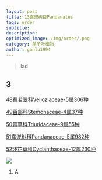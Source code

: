 ```yaml
---
layout: post
title: 13露兜树目Pandanales
tags: order    
subtitle: 
description: 
optimized_image: /img/order/.png
category: 单子叶植物
author: ganlu1994  
---
```


> lad

## 3

[48翡若翠科Velloziaceae-5属306种](https://ganlu1994.github.io/48翡若翠科Velloziaceae/)

[49百部科Stemonaceae-4属37种](https://ganlu1994.github.io/49百部科Stemonaceae/)

[50霉草科Triuridaceae-9属55种](https://ganlu1994.github.io/50霉草科Triuridaceae/)

[51露兜树科Pandanaceae-5属982种](https://ganlu1994.github.io/51露兜树科Pandanaceae/)

[52环花草科Cyclanthaceae-12属230种](https://ganlu1994.github.io/52环花草科Cyclanthaceae/)

![](/img/phylo/.png)

1. A